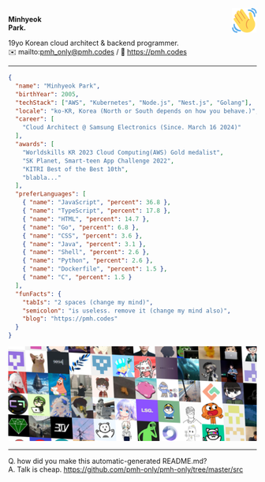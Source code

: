 <img src="assets/waving_hand.svg" width="50px" align="right" />

**Minhyeok\
Park.**

19yo Korean cloud architect & backend programmer.\
✉️ mailto:pmh_only@pmh.codes
/
🔗 https://pmh.codes

---

```json
{
  "name": "Minhyeok Park",
  "birthYear": 2005,
  "techStack": ["AWS", "Kubernetes", "Node.js", "Nest.js", "Golang"],
  "locale": "ko-KR, Korea (North or South depends on how you behave.)",
  "career": [
    "Cloud Architect @ Samsung Electronics (Since. March 16 2024)"
  ],
  "awards": [
    "Worldskills KR 2023 Cloud Computing(AWS) Gold medalist",
    "SK Planet, Smart-teen App Challenge 2022",
    "KITRI Best of the Best 10th",
    "blabla..."
  ],
  "preferLanguages": [
    { "name": "JavaScript", "percent": 36.8 },
    { "name": "TypeScript", "percent": 17.8 },
    { "name": "HTML", "percent": 14.7 },
    { "name": "Go", "percent": 6.8 },
    { "name": "CSS", "percent": 3.6 },
    { "name": "Java", "percent": 3.1 },
    { "name": "Shell", "percent": 2.6 },
    { "name": "Python", "percent": 2.6 },
    { "name": "Dockerfile", "percent": 1.5 },
    { "name": "C", "percent": 1.5 }
  ],
  "funFacts": {
    "tabIs": "2 spaces (change my mind)",
    "semicolon": "is useless. remove it (change my mind also)",
    "blog": "https://pmh.codes"
  }
}
```
![Special thanks to my friends](./friends.png)

---
Q. how did you make this automatic-generated README.md?\
A. Talk is cheap. https://github.com/pmh-only/pmh-only/tree/master/src
